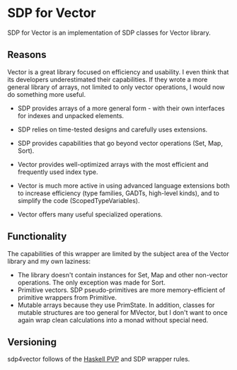 # SDP for Vector

SDP for Vector is an implementation of SDP classes for Vector library.

## Reasons

Vector is a great library focused on efficiency and usability. I even think that
its developers underestimated their capabilities. If they wrote a more general
library of arrays, not limited to only vector operations, I would now do
something more useful.

* SDP provides arrays of a more general form - with their own interfaces for
indexes and unpacked elements.
* SDP relies on time-tested designs and carefully uses extensions.
* SDP provides capabilities that go beyond vector operations (Set, Map, Sort).

* Vector provides well-optimized arrays with the most efficient and frequently
used index type.
* Vector is much more active in using advanced language extensions both to
increase efficiency (type families, GADTs, high-level kinds), and to simplify
the code (ScopedTypeVariables).
* Vector offers many useful specialized operations.

## Functionality

The capabilities of this wrapper are limited by the subject area of the Vector
library and my own laziness:

* The library doesn't contain instances for Set, Map and other non-vector
operations. The only exception was made for Sort.
* Primitive vectors. SDP pseudo-primitives are more memory-efficient of
primitive wrappers from Primitive.
* Mutable arrays because they use PrimState. In addition, classes for mutable
structures are too general for MVector, but I don't want to once again wrap
clean calculations into a monad without special need.

## Versioning

sdp4vector follows of the [Haskell PVP](https://pvp.haskell.org) and SDP wrapper
rules.


